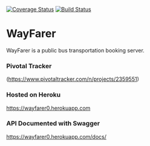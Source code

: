 [![Coverage Status](https://coveralls.io/repos/github/okobaba1/WayFarer/badge.svg?branch=develop)](https://coveralls.io/github/okobaba1/WayFarer?branch=develop)
[![Build Status](https://travis-ci.org/okobaba1/WayFarer.svg?branch=develop)](https://travis-ci.org/okobaba1/WayFarer)
# WayFarer
WayFarer is a public bus transportation booking server.
### Pivotal Tracker
(https://www.pivotaltracker.com/n/projects/2359551)
### Hosted on Heroku
https://wayfarer0.herokuapp.com

### API Documented with Swagger
https://wayfarer0.herokuapp.com/docs/